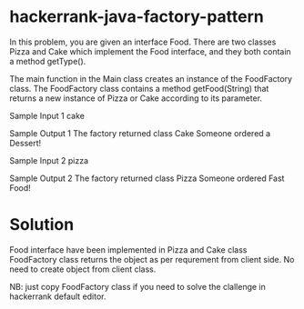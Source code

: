 # hackerrank-java-factory-pattern
In this problem, you are given an interface Food.
There are two classes Pizza and Cake which implement the 
Food interface, and they both contain a method getType().

The main function in the Main class creates an instance of the FoodFactory class. 
The FoodFactory class contains a method getFood(String) that returns a new instance of Pizza or Cake according to its parameter.

Sample Input 1
cake

Sample Output 1
The factory returned class Cake
Someone ordered a Dessert!

Sample Input 2
pizza

Sample Output 2
The factory returned class Pizza
Someone ordered Fast Food!

# Solution
Food interface have been implemented in Pizza and Cake class
FoodFactory class returns the object as per requrement from client side.
No need to create object from client class.

NB: just copy FoodFactory class if you need to solve the clallenge in hackerrank default editor.
